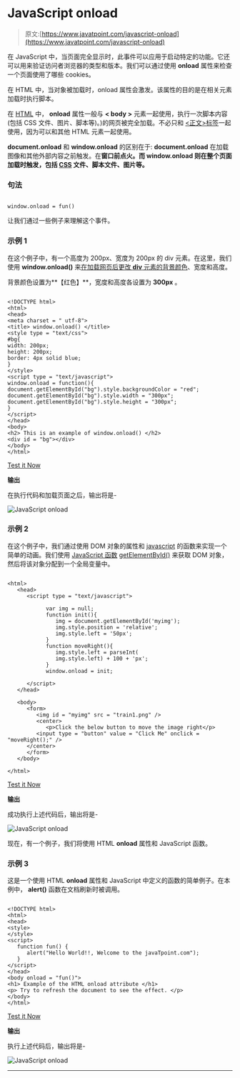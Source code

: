 # JavaScript onload

> 原文:[https://www.javatpoint.com/javascript-onload](https://www.javatpoint.com/javascript-onload)

在 JavaScript 中，当页面完全显示时，此事件可以应用于启动特定的功能。它还可以用来验证访问者浏览器的类型和版本。我们可以通过使用 **onload** 属性来检查一个页面使用了哪些 cookies。

在 HTML 中，当对象被加载时，onload 属性会激发。该属性的目的是在相关元素加载时执行脚本。

在 [HTML](https://www.javatpoint.com/html-tutorial) 中， **onload** 属性一般与 **< body >** 元素一起使用，执行一次脚本内容(包括 CSS 文件、图片、脚本等)。)的网页被完全加载。不必只和 [<正文>标签](https://www.javatpoint.com/html-body-tag)一起使用，因为可以和其他 HTML 元素一起使用。

**document.onload** 和 **window.onload** 的区别在于: **document.onload** 在加载图像和其他外部内容之前触发。在**窗口前点火。而 **window.onload** 则在整个页面加载时触发，包括 [CSS](https://www.javatpoint.com/css-tutorial) 文件、脚本文件、图片等。**

### 句法

```

window.onload = fun()

```

让我们通过一些例子来理解这个事件。

### 示例 1

在这个例子中，有一个高度为 200px、宽度为 200px 的 div 元素。在这里，我们使用 **window.onload()** 来[在加载网页后更改 **div** 元素的背景颜色](https://www.javatpoint.com/how-to-change-background-color-in-html)、宽度和高度。

背景颜色设置为**【红色】**，宽度和高度各设置为 **300px** 。

```

<!DOCTYPE html>
<html>
<head>
<meta charset = " utf-8">
<title> window.onload() </title>
<style type = "text/css">
#bg{
width: 200px;
height: 200px;
border: 4px solid blue;
}
</style>
<script type = "text/javascript">
window.onload = function(){
document.getElementById("bg").style.backgroundColor = "red";
document.getElementById("bg").style.width = "300px";
document.getElementById("bg").style.height = "300px";
}
</script>
</head>
<body>
<h2> This is an example of window.onload() </h2>
<div id = "bg"></div>
</body>
</html>

```

[Test it Now](https://www.javatpoint.com/oprweb/test.jsp?filename=javascript-onload1)

**输出**

在执行代码和加载页面之后，输出将是-

![JavaScript onload](../Images/844af62c9c291fc03c69b8c823c92174.png)

### 示例 2

在这个例子中，我们通过使用 DOM 对象的属性和 [javascript](https://www.javatpoint.com/javascript-tutorial) 的函数来实现一个简单的动画。我们使用 [JavaScript 函数](https://www.javatpoint.com/javascript-function) [getElementById()](https://www.javatpoint.com/document-getElementById()-method) 来获取 DOM 对象，然后将该对象分配到一个全局变量中。

```

<html>   
   <head>   
      <script type = "text/javascript">   

            var img = null;   
            function init(){    
               img = document.getElementById('myimg');  
               img.style.position = 'relative';       
               img.style.left = '50px';     
            }       
            function moveRight(){    
               img.style.left = parseInt(  
               img.style.left) + 100 + 'px';    
            }    
            window.onload = init;    

      </script>   
   </head>   

   <body>   
      <form>   
         <img id = "myimg" src = "train1.png" />   
         <center>  
            <p>Click the below button to move the image right</p>   
         <input type = "button" value = "Click Me" onclick = "moveRight();" />  
      </center>   
      </form>  
   </body>  

</html>

```

[Test it Now](https://www.javatpoint.com/oprweb/test.jsp?filename=javascript-onload2)

**输出**

成功执行上述代码后，输出将是-

![JavaScript onload](../Images/ffb86ab0b56d70cc9aea5787a67edaa9.png)

现在，有一个例子，我们将使用 HTML **onload** 属性和 JavaScript 函数。

### 示例 3

这是一个使用 HTML **onload** 属性和 JavaScript 中定义的函数的简单例子。在本例中， **alert()** 函数在文档刷新时被调用。

```

<!DOCTYPE html>
<html>
<head>
<style>
</style>
<script>
   function fun() {
      alert("Hello World!!, Welcome to the javaTpoint.com");
   }
</script>
</head>
<body onload = "fun()">
<h1> Example of the HTML onload attribute </h1>
<p> Try to refresh the document to see the effect. </p>
</body>
</html>

```

[Test it Now](https://www.javatpoint.com/oprweb/test.jsp?filename=javascript-onload3)

**输出**

执行上述代码后，输出将是-

![JavaScript onload](../Images/aef08a066b925ae82a6bd968bb505787.png)

* * *